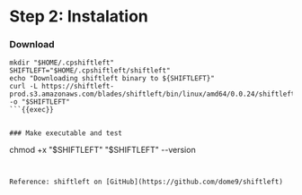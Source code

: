 # Step 2: Instalation

### Download
```
mkdir "$HOME/.cpshiftleft"
SHIFTLEFT="$HOME/.cpshiftleft/shiftleft"
echo "Downloading shiftleft binary to ${SHIFTLEFT}"
curl -L https://shiftleft-prod.s3.amazonaws.com/blades/shiftleft/bin/linux/amd64/0.0.24/shiftleft -o "$SHIFTLEFT"
```{{exec}} 


### Make executable and test
```
chmod +x "$SHIFTLEFT"
"$SHIFTLEFT" --version
```{{exec}} 


Reference: shiftleft on [GitHub](https://github.com/dome9/shiftleft)